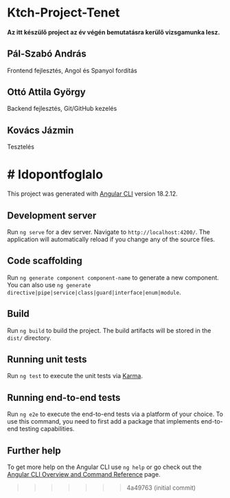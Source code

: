 <h1>Ktch-Project-Tenet</h1>
<h4>Az itt készülő project az év végén bemutatásra kerülő vizsgamunka lesz.</h4>
<h2>Pál-Szabó András</h2>
<p>Frontend fejlesztés, Angol és Spanyol fordítás</p>
<h2>Ottó Attila György</h2>
<p>Backend fejlesztés, Git/GitHub kezelés</p>
<h2>Kovács Jázmin</h2>
<p>Tesztelés</p>
<p></p>

<h1># Idopontfoglalo</h1>

This project was generated with [Angular CLI](https://github.com/angular/angular-cli) version 18.2.12.

## Development server

Run `ng serve` for a dev server. Navigate to `http://localhost:4200/`. The application will automatically reload if you change any of the source files.

## Code scaffolding

Run `ng generate component component-name` to generate a new component. You can also use `ng generate directive|pipe|service|class|guard|interface|enum|module`.

## Build

Run `ng build` to build the project. The build artifacts will be stored in the `dist/` directory.

## Running unit tests

Run `ng test` to execute the unit tests via [Karma](https://karma-runner.github.io).

## Running end-to-end tests

Run `ng e2e` to execute the end-to-end tests via a platform of your choice. To use this command, you need to first add a package that implements end-to-end testing capabilities.

## Further help

To get more help on the Angular CLI use `ng help` or go check out the [Angular CLI Overview and Command Reference](https://angular.dev/tools/cli) page.
>>>>>>> 4a49763 (initial commit)
